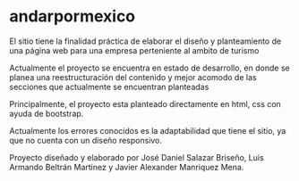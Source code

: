 # andarpormexico

El sitio tiene la finalidad práctica de elaborar el diseño y planteamiento de una página web para una empresa perteniente al ambito de turismo

Actualmente el proyecto se encuentra en estado de desarrollo, en donde se planea una reestructuración del contenido y mejor acomodo de las secciones que 
actualmente se encuentran planteadas

Principalmente, el proyecto esta planteado directamente en html, css con ayuda de bootstrap.

Actualmente los errores conocidos es la adaptabilidad que tiene el sitio, ya que no cuenta con un diseño responsivo.

Proyecto diseñado y elaborado por José Daniel Salazar Briseño, Luis Armando Beltrán Martinez y Javier Alexander Manriquez Mena.
